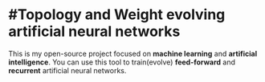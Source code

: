 #Topology and Weight evolving artificial neural networks
===============
This is my open-source project focused on **machine learning** and **artificial intelligence**.
You can use this tool to train(evolve) **feed-forward** and **recurrent** artificial neural networks.
